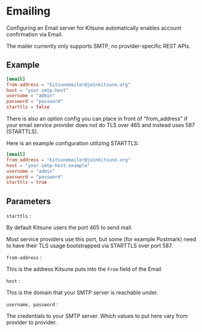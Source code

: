 # Emailing

Configuring an Email server for Kitsune automatically enables account confirmation via Email.

The mailer currently only supports SMTP, no provider-specific REST APIs.

## Example

```toml
[email]
from-address = "kitsunemailer@joinkitsune.org"
host = "your.smtp.host"
username = "admin"
password = "password"
starttls = false
```

There is also an option config you can place in front of "from_address" if your email service provider does not do TLS over 465 and instead uses 587 (STARTTLS).

Here is an example configuration utilizing STARTTLS:

```toml
[email]
from_address = "kitsunemailer@joinkitsune.org"
host = "your.smtp-host.example"
username = "admin"
password = "password"
starttls = true
```

## Parameters

```starttls``` :

By default Kitsune users the port 465 to send mail. 

Most service providers use this port, but some (for example Postmark) need to have their TLS usage bootstrapped via STARTTLS over port 587. 

```from-address``` :

This is the address Kitsune puts into the `From` field of the Email

```host``` : 

This is the domain that your SMTP server is reachable under.

```username, password``` :

The credentials to your SMTP server. Which values to put here vary from provider to provider.
